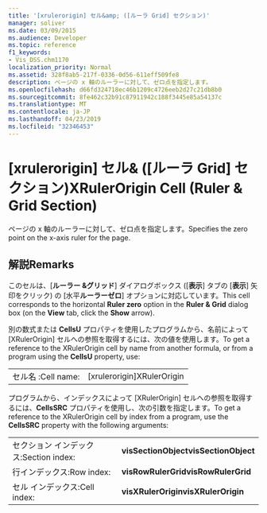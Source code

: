 ```yaml
---
title: '[xrulerorigin] セル&amp; ([ルーラ Grid] セクション)'
manager: soliver
ms.date: 03/09/2015
ms.audience: Developer
ms.topic: reference
f1_keywords:
- Vis_DSS.chm1170
localization_priority: Normal
ms.assetid: 328f8ab5-217f-0336-0d56-611eff509fe8
description: ページの x 軸のルーラーに対して、ゼロ点を指定します。
ms.openlocfilehash: d66fd324718ec46b1209c4726eeb2d27c21db8b0
ms.sourcegitcommit: 8fe462c32b91c87911942c188f3445e85a54137c
ms.translationtype: MT
ms.contentlocale: ja-JP
ms.lasthandoff: 04/23/2019
ms.locfileid: "32346453"
---
```

# <a name="xrulerorigin-cell-ruler-amp-grid-section"></a><span data-ttu-id="88486-103">[xrulerorigin] セル&amp; ([ルーラ Grid] セクション)</span><span class="sxs-lookup"><span data-stu-id="88486-103">XRulerOrigin Cell (Ruler &amp; Grid Section)</span></span>

<span data-ttu-id="88486-104">ページの x 軸のルーラーに対して、ゼロ点を指定します。</span><span class="sxs-lookup"><span data-stu-id="88486-104">Specifies the zero point on the x-axis ruler for the page.</span></span>
  
## <a name="remarks"></a><span data-ttu-id="88486-105">解説</span><span class="sxs-lookup"><span data-stu-id="88486-105">Remarks</span></span>

<span data-ttu-id="88486-106">このセルは、[**ルーラー &amp;グリッド**] ダイアログボックス ([**表示**] タブの [**表示**] 矢印をクリック) の [水平**ルーラーゼロ**] オプションに対応しています。</span><span class="sxs-lookup"><span data-stu-id="88486-106">This cell corresponds to the horizontal **Ruler zero** option in the **Ruler &amp; Grid** dialog box (on the **View** tab, click the **Show** arrow).</span></span> 
  
<span data-ttu-id="88486-107">別の数式または **CellsU** プロパティを使用したプログラムから、名前によって [XRulerOrigin] セルへの参照を取得するには、次の値を使用します。</span><span class="sxs-lookup"><span data-stu-id="88486-107">To get a reference to the XRulerOrigin cell by name from another formula, or from a program using the **CellsU** property, use:</span></span> 
  
|||
|:-----|:-----|
|<span data-ttu-id="88486-108">セル名 :</span><span class="sxs-lookup"><span data-stu-id="88486-108">Cell name:</span></span>  <br/> |<span data-ttu-id="88486-109">[xrulerorigin]</span><span class="sxs-lookup"><span data-stu-id="88486-109">XRulerOrigin</span></span>  <br/> |
   
<span data-ttu-id="88486-110">プログラムから、インデックスによって [XRulerOrigin] セルへの参照を取得するには、**CellsSRC** プロパティを使用し、次の引数を指定します。</span><span class="sxs-lookup"><span data-stu-id="88486-110">To get a reference to the XRulerOrigin cell by index from a program, use the **CellsSRC** property with the following arguments:</span></span> 
  
|||
|:-----|:-----|
|<span data-ttu-id="88486-111">セクション インデックス:</span><span class="sxs-lookup"><span data-stu-id="88486-111">Section index:</span></span>  <br/> |<span data-ttu-id="88486-112">**visSectionObject**</span><span class="sxs-lookup"><span data-stu-id="88486-112">**visSectionObject**</span></span> <br/> |
|<span data-ttu-id="88486-113">行インデックス:</span><span class="sxs-lookup"><span data-stu-id="88486-113">Row index:</span></span>  <br/> |<span data-ttu-id="88486-114">**visRowRulerGrid**</span><span class="sxs-lookup"><span data-stu-id="88486-114">**visRowRulerGrid**</span></span> <br/> |
|<span data-ttu-id="88486-115">セル インデックス:</span><span class="sxs-lookup"><span data-stu-id="88486-115">Cell index:</span></span>  <br/> |<span data-ttu-id="88486-116">**visXRulerOrigin**</span><span class="sxs-lookup"><span data-stu-id="88486-116">**visXRulerOrigin**</span></span> <br/> |
   

